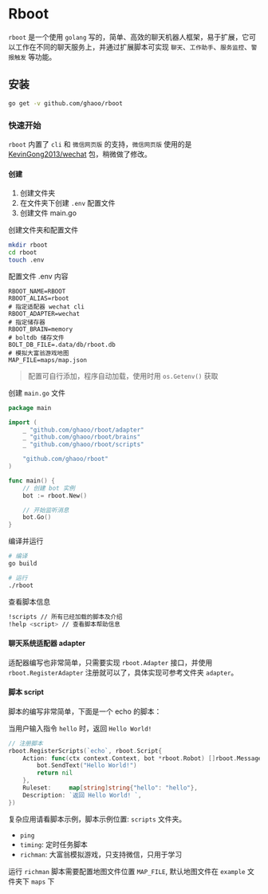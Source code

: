 # Rboot

`rboot` 是一个使用 `golang` 写的，简单、高效的聊天机器人框架，易于扩展，它可以工作在不同的聊天服务上，并通过扩展脚本可实现 `聊天`、`工作助手`、`服务监控`、`警报触发` 等功能。


## 安装

```bash
go get -v github.com/ghaoo/rboot
```

### 快速开始

`rboot` 内置了 `cli` 和 `微信网页版` 的支持，`微信网页版` 使用的是 [KevinGong2013/wechat](https://github.com/KevinGong2013/wechat) 包，稍微做了修改。

#### 创建

1. 创建文件夹
2. 在文件夹下创建 `.env` 配置文件
3. 创建文件 main.go

创建文件夹和配置文件
```bash
mkdir rboot
cd rboot
touch .env
```

配置文件 .env 内容
```env
RBOOT_NAME=RBOOT
RBOOT_ALIAS=rboot
# 指定适配器 wechat cli
RBOOT_ADAPTER=wechat
# 指定储存器
RBOOT_BRAIN=memory
# boltdb 储存文件
BOLT_DB_FILE=.data/db/rboot.db
# 模拟大富翁游戏地图
MAP_FILE=maps/map.json
```
> 配置可自行添加，程序自动加载，使用时用 `os.Getenv()` 获取

创建 `main.go` 文件
```go
package main

import (
	_ "github.com/ghaoo/rboot/adapter"
	_ "github.com/ghaoo/rboot/brains"
	_ "github.com/ghaoo/rboot/scripts"

	"github.com/ghaoo/rboot"
)

func main() {
	// 创建 bot 实例
	bot := rboot.New()

    // 开始监听消息
	bot.Go()
}
```

编译并运行
```bash
# 编译
go build

# 运行
./rboot
```

查看脚本信息
```bash
!scripts // 所有已经加载的脚本及介绍
!help <script> // 查看脚本帮助信息
```

#### 聊天系统适配器 adapter

适配器编写也非常简单，只需要实现 `rboot.Adapter` 接口，并使用 `rboot.RegisterAdapter` 注册就可以了，具体实现可参考文件夹 `adapter`。

#### 脚本 script

脚本的编写非常简单，下面是一个 echo 的脚本：

当用户输入指令 `hello` 时，返回 `Hello World!`

```go
// 注册脚本
rboot.RegisterScripts(`echo`, rboot.Script{
	Action: func(ctx context.Context, bot *rboot.Robot) []rboot.Message {
		bot.SendText("Hello World!")
		return nil
    },
    Ruleset:     map[string]string{"hello": "hello"},
    Description: `返回 Hello World! `,
})
```

复杂应用请看脚本示例，脚本示例位置: `scripts` 文件夹。
- `ping`
- `timing`: 定时任务脚本
- `richman`: 大富翁模拟游戏，只支持微信，只用于学习

运行 `richman` 脚本需要配置地图文件位置 `MAP_FILE`, 默认地图文件在 `example` 文件夹下 `maps` 下





